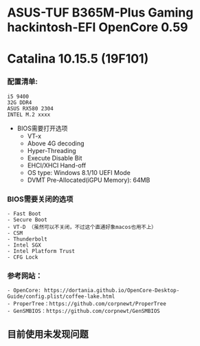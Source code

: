 # ASUS-TUF B365M-Plus Gaming hackintosh-EFI OpenCore 0.59
# Catalina 10.15.5 (19F101)

### 配置清单: 
    i5 9400
    32G DDR4
    ASUS RX580 2304
    INTEL M.2 xxxx



- BIOS需要打开选项
  - VT-x
  - Above 4G decoding
  - Hyper-Threading
  - Execute Disable Bit
  - EHCI/XHCI Hand-off
  - OS type: Windows 8.1/10 UEFI Mode
  - DVMT Pre-Allocated(iGPU Memory): 64MB



### BIOS需要关闭的选项
    - Fast Boot
    - Secure Boot
    - VT-D （虽然可以不关闭，不过这个直通好象macos也用不上）
    - CSM
    - Thunderbolt
    - Intel SGX
    - Intel Platform Trust
    - CFG Lock



### 参考网站：
    - OpenCore: https://dortania.github.io/OpenCore-Desktop-Guide/config.plist/coffee-lake.html
    - ProperTree：https://github.com/corpnewt/ProperTree
    - GenSMBIOS：https://github.com/corpnewt/GenSMBIOS

## 目前使用未发现问题
